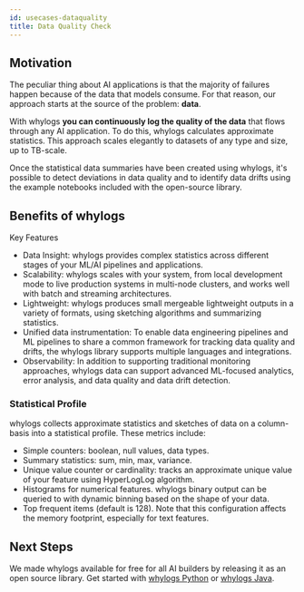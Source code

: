 ```yaml
---
id: usecases-dataquality
title: Data Quality Check
---
```


## Motivation
The peculiar thing about AI applications is that the majority of failures happen because of the data that models consume. For that reason, our approach starts at the source of the problem: **data**. 

With whylogs **you can continuously log the quality of the data** that flows through any AI application. To do this, whylogs calculates approximate statistics. This approach scales elegantly to datasets of any type and size, up to TB-scale.

Once the statistical data summaries have been created using whylogs, it's possible to detect deviations in data quality and to identify data drifts using the example notebooks included with the open-source library.

## Benefits of whylogs
Key Features

* Data Insight: whylogs provides complex statistics across different stages of your ML/AI pipelines and applications.
* Scalability: whylogs scales with your system, from local development mode to live production systems in multi-node clusters, and works well with batch and streaming architectures.
* Lightweight: whylogs produces small mergeable lightweight outputs in a variety of formats, using sketching algorithms and summarizing statistics.
* Unified data instrumentation: To enable data engineering pipelines and ML pipelines to share a common framework for tracking data quality and drifts, the whylogs library supports multiple languages and integrations.
* Observability: In addition to supporting traditional monitoring approaches, whylogs data can support advanced ML-focused analytics, error analysis, and data quality and data drift detection.

### Statistical Profile
whylogs collects approximate statistics and sketches of data on a column-basis into a statistical profile. These metrics include:

* Simple counters: boolean, null values, data types.
* Summary statistics: sum, min, max, variance.
* Unique value counter or cardinality: tracks an approximate unique value of your feature using HyperLogLog algorithm.
* Histograms for numerical features. whylogs binary output can be queried to with dynamic binning based on the shape of your data.
* Top frequent items (default is 128). Note that this configuration affects the memory footprint, especially for text features.

## Next Steps
We made whylogs available for free for all AI builders by releasing it as an open source library. Get started with [whylogs Python](https://github.com/whylabs/whylogs) or [whylogs Java](https://github.com/whylabs/whylogs-java).